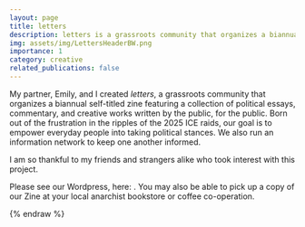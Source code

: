 ```yaml
---
layout: page
title: letters
description: letters is a grassroots community that organizes a biannual self-titled zine featuring a collection of political essays, commentary, and creative works written by the public, for the public.
img: assets/img/LettersHeaderBW.png
importance: 1
category: creative
related_publications: false
---
```


My partner, Emily, and I created _letters_, a grassroots community that organizes a biannual self-titled zine featuring a collection of political essays, commentary, and creative works written by the public, for the public. Born out of the frustration in the ripples of the 2025 ICE raids, our goal is to empower everyday people into taking political stances. We also run an information network to keep one another informed.

I am so thankful to my friends and strangers alike who took interest with this project.

Please see our Wordpress, here: . You may also be able to pick up a copy of our Zine at your local anarchist bookstore or coffee co-operation.

{% endraw %}
